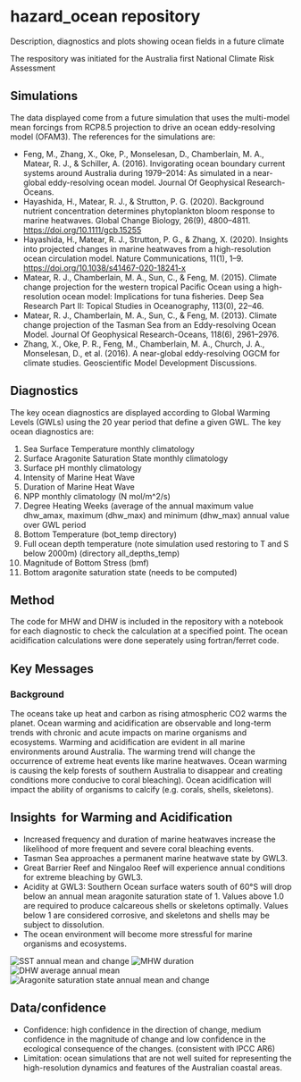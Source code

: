 # hazard_ocean repository 

Description, diagnostics and plots showing ocean fields in a future climate

The respository was initiated for the Australia first National Climate Risk Assessment

## Simulations 
The data displayed come from a future simulation that uses the multi-model mean forcings from RCP8.5 projection to drive an 
ocean eddy-resolving model (OFAM3).  The references for the simulations are:

- Feng, M., Zhang, X., Oke, P., Monselesan, D., Chamberlain, M. A., Matear, R. J., & Schiller, A. (2016). Invigorating ocean boundary current systems around Australia during 1979–2014: As simulated in a near-global eddy-resolving ocean model. Journal Of Geophysical Research-Oceans.
- Hayashida, H., Matear, R. J., & Strutton, P. G. (2020). Background nutrient concentration determines phytoplankton bloom response to marine heatwaves. Global Change Biology, 26(9), 4800–4811. https://doi.org/10.1111/gcb.15255
- Hayashida, H., Matear, R. J., Strutton, P. G., & Zhang, X. (2020). Insights into projected changes in marine heatwaves from a high-resolution ocean circulation model. Nature Communications, 11(1), 1–9. https://doi.org/10.1038/s41467-020-18241-x
- Matear, R. J., Chamberlain, M. A., Sun, C., & Feng, M. (2015). Climate change projection for the western tropical Pacific Ocean using a high-resolution ocean model: Implications for tuna fisheries. Deep Sea Research Part II: Topical Studies in Oceanography, 113(0), 22–46.
- Matear, R. J., Chamberlain, M. A., Sun, C., & Feng, M. (2013). Climate change projection of the Tasman Sea from an Eddy-resolving Ocean Model. Journal Of Geophysical Research-Oceans, 118(6), 2961–2976.
- Zhang, X., Oke, P. R., Feng, M., Chamberlain, M. A., Church, J. A., Monselesan, D., et al. (2016). A near-global eddy-resolving OGCM for climate studies. Geoscientific Model Development Discussions.


## Diagnostics
The key ocean diagnostics are displayed according to Global Warming Levels (GWLs) using the 20 year period that define a given GWL.  The key ocean diagnostics are:

1. Sea Surface Temperature monthly climatology
1. Surface Aragonite Saturation State monthly climatology
1. Surface pH monthly climatology
1. Intensity of Marine Heat Wave
1. Duration of Marine Heat Wave
1. NPP monthly climatology (N mol/m^2/s)
1. Degree Heating Weeks (average of the annual maximum value dhw_amax, maximum (dhw_max) and minimum (dhw_max) annual value over GWL period
1. Bottom Temperature (bot_temp directory)
1. Full ocean depth temperature (note simulation used restoring to T and S below 2000m) (directory all_depths_temp)
1. Magnitude of Bottom Stress (bmf)
1. Bottom aragonite saturation state (needs to be computed)

## Method 
The code for MHW and DHW is included in the repository with a notebook for each diagnostic to check
the calculation at a specified point.  The ocean acidification calculations were done seperately using
fortran/ferret code.

   
## Key Messages
### Background

The oceans take up heat and carbon as rising atmospheric CO2 warms the planet. 
Ocean warming and acidification are observable and long-term trends with chronic and 
acute impacts on marine organisms and ecosystems. 
Warming and acidification are evident in all marine environments around Australia. 
The warming trend will change the occurrence of extreme heat events like marine heatwaves. 
Ocean warming is causing the kelp forests of southern Australia to disappear and creating 
conditions more conducive to coral bleaching). 
Ocean acidification will impact the ability of organisms to calcify (e.g. corals, shells, skeletons).

## Insights ​ for Warming and Acidification

- Increased frequency and duration of marine heatwaves increase the likelihood of more frequent and severe coral bleaching events.​
- Tasman Sea approaches a permanent marine heatwave state by GWL3. ​
- Great Barrier Reef and Ningaloo Reef will experience annual conditions for extreme bleaching by GWL3. ​
- Acidity at GWL3: Southern Ocean surface waters south of 60°S will drop below an annual mean aragonite saturation state of 1. Values above 1.0 are required to produce calcareous shells or skeletons optimally.
Values below 1 are considered corrosive, and skeletons and shells may be subject to dissolution. ​
- The ocean environment will become more stressful for marine organisms and ecosystems.

![SST annual mean and change](./figures/temp.png)
![MHW duration](./figures/duration.png)
![DHW average annual mean](./figures/dhw_amax.png)
![Aragonite saturation state annual mean and change](./figures/OAR.png)

##  Data/confidence ​

- Confidence: high confidence in the direction of change, medium confidence in the magnitude of change and low confidence in the ecological consequence of the changes.​ (consistent with IPCC AR6)
- Limitation: ocean simulations that are not well suited for representing the high-resolution dynamics and features of the Australian coastal areas.​




